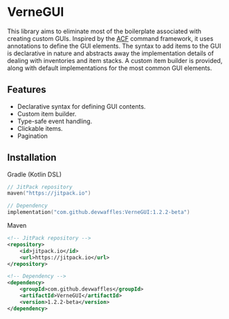 VerneGUI
===

This library aims to eliminate most of the boilerplate associated with
creating custom GUIs. Inspired by the [ACF](https://github.com/aikar/commands) command framework, it uses annotations
to define the GUI elements. The syntax to add items to the GUI is declarative in nature and abstracts away the
implementation details of dealing with inventories and item stacks. A custom item builder is provided, along with
default implementations for the most common GUI elements.

## Features

- Declarative syntax for defining GUI contents.
- Custom item builder.
- Type-safe event handling.
- Clickable items.
- Pagination

## Installation

Gradle (Kotlin DSL)

```kotlin
// JitPack repository
maven("https://jitpack.io")
```
```kotlin
// Dependency
implementation("com.github.devwaffles:VerneGUI:1.2.2-beta")
```

Maven
```xml
<!-- JitPack repository -->
<repository>
    <id>jitpack.io</id>
    <url>https://jitpack.io</url>
</repository>
```
```xml
<!-- Dependency -->
<dependency>
    <groupId>com.github.devwaffles</groupId>
    <artifactId>VerneGUI</artifactId>
    <version>1.2.2-beta</version>
</dependency>
```